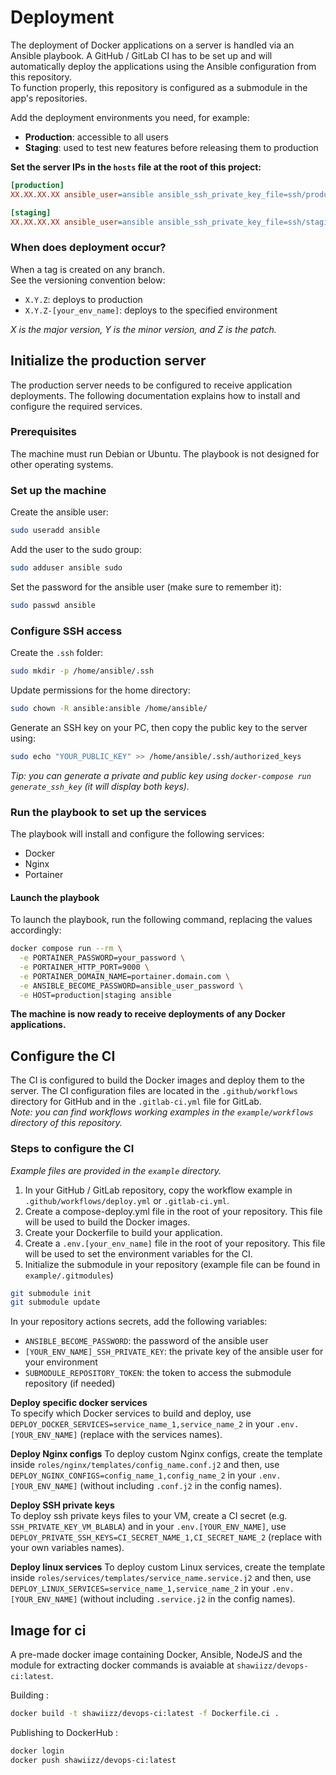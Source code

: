 # Deployment

The deployment of Docker applications on a server is handled via an Ansible playbook. A GitHub / GitLab CI has to be set up and will automatically deploy the applications using the Ansible configuration from this repository.  
To function properly, this repository is configured as a submodule in the app's repositories.

Add the deployment environments you need, for example:
- **Production**: accessible to all users
- **Staging**: used to test new features before releasing them to production

**Set the server IPs in the `hosts` file at the root of this project:**
```ini
[production]
XX.XX.XX.XX ansible_user=ansible ansible_ssh_private_key_file=ssh/production_private_key

[staging]
XX.XX.XX.XX ansible_user=ansible ansible_ssh_private_key_file=ssh/staging_private_key
```

### When does deployment occur?

When a tag is created on any branch.    
See the versioning convention below:
- `X.Y.Z`: deploys to production
- `X.Y.Z-[your_env_name]`: deploys to the specified environment

*X is the major version, Y is the minor version, and Z is the patch.*

## Initialize the production server

The production server needs to be configured to receive application deployments. The following documentation explains how to install and configure the required services.

### Prerequisites

The machine must run Debian or Ubuntu. The playbook is not designed for other operating systems.

### Set up the machine

Create the ansible user:
```bash
sudo useradd ansible
```

Add the user to the sudo group:
```bash
sudo adduser ansible sudo
```

Set the password for the ansible user (make sure to remember it):
```bash
sudo passwd ansible
```

### Configure SSH access

Create the `.ssh` folder:
```bash
sudo mkdir -p /home/ansible/.ssh
```

Update permissions for the home directory:
```bash
sudo chown -R ansible:ansible /home/ansible/
```

Generate an SSH key on your PC, then copy the public key to the server using:
```bash
sudo echo "YOUR_PUBLIC_KEY" >> /home/ansible/.ssh/authorized_keys
```
*Tip: you can generate a private and public key using `docker-compose run generate_ssh_key` (it will display both keys).*

### Run the playbook to set up the services

The playbook will install and configure the following services:
- Docker
- Nginx
- Portainer

#### Launch the playbook

To launch the playbook, run the following command, replacing the values accordingly:
```bash
docker compose run --rm \
  -e PORTAINER_PASSWORD=your_password \
  -e PORTAINER_HTTP_PORT=9000 \
  -e PORTAINER_DOMAIN_NAME=portainer.domain.com \
  -e ANSIBLE_BECOME_PASSWORD=ansible_user_password \
  -e HOST=production|staging ansible
```

**The machine is now ready to receive deployments of any Docker applications.**

## Configure the CI

The CI is configured to build the Docker images and deploy them to the server. The CI configuration files are located in the `.github/workflows` directory for GitHub and in the `.gitlab-ci.yml` file for GitLab.      
*Note: you can find workflows working examples in the `example/workflows` directory of this repository.*

### Steps to configure the CI

*Example files are provided in the `example` directory.*        

1. In your GitHub / GitLab repository, copy the workflow example in `.github/workflows/deploy.yml` or `.gitlab-ci.yml`.
2. Create a compose-deploy.yml file in the root of your repository. This file will be used to build the Docker images.
3. Create your Dockerfile to build your application.
4. Create a `.env.[your_env_name]` file in the root of your repository. This file will be used to set the environment variables for the CI.
5. Initialize the submodule in your repository (example file can be found in `example/.gitmodules`)
```bash
git submodule init
git submodule update
```

In your repository actions secrets, add the following variables:
- `ANSIBLE_BECOME_PASSWORD`: the password of the ansible user
- `[YOUR_ENV_NAME]_SSH_PRIVATE_KEY`: the private key of the ansible user for your environment
- `SUBMODULE_REPOSITORY_TOKEN`: the token to access the submodule repository (if needed)

**Deploy specific docker services**   
To specify which Docker services to build and deploy, use `DEPLOY_DOCKER_SERVICES=service_name_1,service_name_2` in your `.env.[YOUR_ENV_NAME]` (replace with the services names). 

**Deploy Nginx configs**
To deploy custom Nginx configs, create the template inside `roles/nginx/templates/config_name.conf.j2` and then, use `DEPLOY_NGINX_CONFIGS=config_name_1,config_name_2` in your `.env.[YOUR_ENV_NAME]` (without including `.conf.j2` in the config names).

**Deploy SSH private keys**   
To deploy ssh private keys files to your VM, create a CI secret (e.g. `SSH_PRIVATE_KEY_VM_BLABLA`) and in your `.env.[YOUR_ENV_NAME]`, use `DEPLOY_PRIVATE_SSH_KEYS=CI_SECRET_NAME_1,CI_SECRET_NAME_2` (replace with your own variables names).         

**Deploy linux services**
To deploy custom Linux services, create the template inside `roles/services/templates/service_name.service.j2` and then, use `DEPLOY_LINUX_SERVICES=service_name_1,service_name_2` in your `.env.[YOUR_ENV_NAME]` (without including `.service.j2` in the config names).

## Image for ci 

A pre-made docker image containing Docker, Ansible, NodeJS and the module for extracting docker commands is avaiable at `shawiizz/devops-ci:latest`.        

Building : 
```bash
docker build -t shawiizz/devops-ci:latest -f Dockerfile.ci .
```

Publishing to DockerHub : 
```bash
docker login
docker push shawiizz/devops-ci:latest
```
